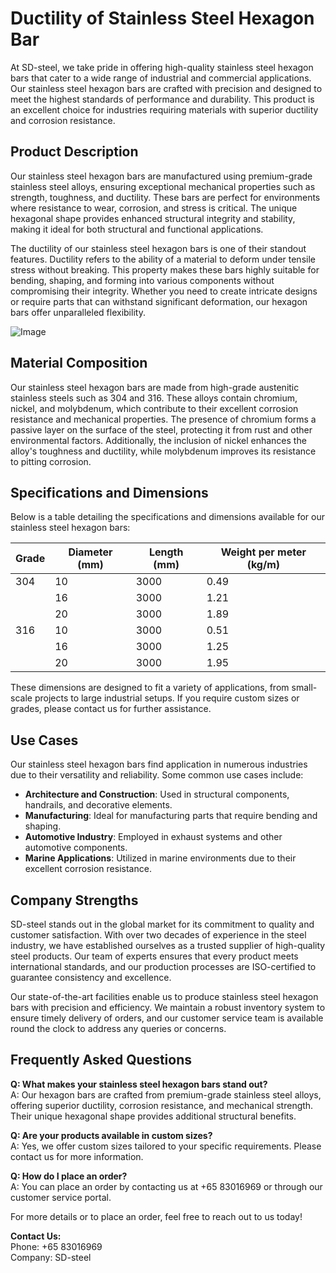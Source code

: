 # Ductility of Stainless Steel Hexagon Bar

At SD-steel, we take pride in offering high-quality stainless steel hexagon bars that cater to a wide range of industrial and commercial applications. Our stainless steel hexagon bars are crafted with precision and designed to meet the highest standards of performance and durability. This product is an excellent choice for industries requiring materials with superior ductility and corrosion resistance.

## Product Description

Our stainless steel hexagon bars are manufactured using premium-grade stainless steel alloys, ensuring exceptional mechanical properties such as strength, toughness, and ductility. These bars are perfect for environments where resistance to wear, corrosion, and stress is critical. The unique hexagonal shape provides enhanced structural integrity and stability, making it ideal for both structural and functional applications.

The ductility of our stainless steel hexagon bars is one of their standout features. Ductility refers to the ability of a material to deform under tensile stress without breaking. This property makes these bars highly suitable for bending, shaping, and forming into various components without compromising their integrity. Whether you need to create intricate designs or require parts that can withstand significant deformation, our hexagon bars offer unparalleled flexibility.

![Image](https://github.com/user-attachments/assets/2567258e-e124-4816-932d-1809bd27ef0b)

## Material Composition

Our stainless steel hexagon bars are made from high-grade austenitic stainless steels such as 304 and 316. These alloys contain chromium, nickel, and molybdenum, which contribute to their excellent corrosion resistance and mechanical properties. The presence of chromium forms a passive layer on the surface of the steel, protecting it from rust and other environmental factors. Additionally, the inclusion of nickel enhances the alloy's toughness and ductility, while molybdenum improves its resistance to pitting corrosion.

## Specifications and Dimensions

Below is a table detailing the specifications and dimensions available for our stainless steel hexagon bars:

| Grade | Diameter (mm) | Length (mm) | Weight per meter (kg/m) |
|-------|---------------|-------------|-------------------------|
| 304   | 10            | 3000        | 0.49                    |
|       | 16            | 3000        | 1.21                    |
|       | 20            | 3000        | 1.89                    |
| 316   | 10            | 3000        | 0.51                    |
|       | 16            | 3000        | 1.25                    |
|       | 20            | 3000        | 1.95                    |

These dimensions are designed to fit a variety of applications, from small-scale projects to large industrial setups. If you require custom sizes or grades, please contact us for further assistance.

## Use Cases

Our stainless steel hexagon bars find application in numerous industries due to their versatility and reliability. Some common use cases include:

- **Architecture and Construction**: Used in structural components, handrails, and decorative elements.
- **Manufacturing**: Ideal for manufacturing parts that require bending and shaping.
- **Automotive Industry**: Employed in exhaust systems and other automotive components.
- **Marine Applications**: Utilized in marine environments due to their excellent corrosion resistance.

## Company Strengths

SD-steel stands out in the global market for its commitment to quality and customer satisfaction. With over two decades of experience in the steel industry, we have established ourselves as a trusted supplier of high-quality steel products. Our team of experts ensures that every product meets international standards, and our production processes are ISO-certified to guarantee consistency and excellence.

Our state-of-the-art facilities enable us to produce stainless steel hexagon bars with precision and efficiency. We maintain a robust inventory system to ensure timely delivery of orders, and our customer service team is available round the clock to address any queries or concerns.

## Frequently Asked Questions

**Q: What makes your stainless steel hexagon bars stand out?**  
A: Our hexagon bars are crafted from premium-grade stainless steel alloys, offering superior ductility, corrosion resistance, and mechanical strength. Their unique hexagonal shape provides additional structural benefits.

**Q: Are your products available in custom sizes?**  
A: Yes, we offer custom sizes tailored to your specific requirements. Please contact us for more information.

**Q: How do I place an order?**  
A: You can place an order by contacting us at +65 83016969 or through our customer service portal.

For more details or to place an order, feel free to reach out to us today! 

**Contact Us:**  
Phone: +65 83016969  
Company: SD-steel